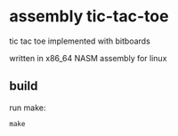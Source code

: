# assembly tic-tac-toe

tic tac toe implemented with bitboards

written in x86_64 NASM assembly for linux

## build

run make:

```
make
```
